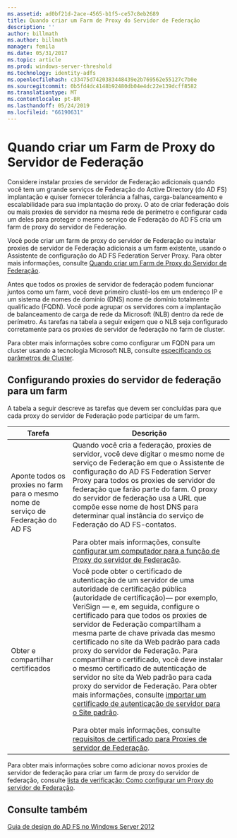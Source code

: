 ```yaml
---
ms.assetid: ad0bf21d-2ace-4565-b1f5-ce57c8eb2689
title: Quando criar um Farm de Proxy do Servidor de Federação
description: ''
author: billmath
ms.author: billmath
manager: femila
ms.date: 05/31/2017
ms.topic: article
ms.prod: windows-server-threshold
ms.technology: identity-adfs
ms.openlocfilehash: c33475d7420383448439e2b769562e55127c7b0e
ms.sourcegitcommit: 0b5fd4dc4148b92480db04e4dc22e139dcff8582
ms.translationtype: MT
ms.contentlocale: pt-BR
ms.lasthandoff: 05/24/2019
ms.locfileid: "66190631"
---
```

# <a name="when-to-create-a-federation-server-proxy-farm"></a>Quando criar um Farm de Proxy do Servidor de Federação

Considere instalar proxies de servidor de Federação adicionais quando você tem um grande serviços de Federação do Active Directory \(do AD FS\) implantação e quiser fornecer tolerância a falhas, carga\-balanceamento e escalabilidade para sua implantação do proxy. O ato de criar federação dois ou mais proxies de servidor na mesma rede de perímetro e configurar cada um deles para proteger o mesmo serviço de Federação do AD FS cria um farm de proxy do servidor de Federação.  
  
Você pode criar um farm de proxy do servidor de Federação ou instalar proxies de servidor de Federação adicionais a um farm existente, usando o Assistente de configuração do AD FS Federation Server Proxy. Para obter mais informações, consulte [Quando criar um Farm de Proxy do Servidor de Federação](When-to-Create-a-Federation-Server-Proxy.md).  
  
Antes que todos os proxies de servidor de federação podem funcionar juntos como um farm, você deve primeiro clustê-los em um endereço IP e um sistema de nomes de domínio \(DNS\) nome de domínio totalmente qualificado \(FQDN\). Você pode agrupar os servidores com a implantação de balanceamento de carga de rede da Microsoft \(NLB\) dentro da rede de perímetro. As tarefas na tabela a seguir exigem que o NLB seja configurado corretamente para os proxies de servidor de federação no farm de cluster.  
  
Para obter mais informações sobre como configurar um FQDN para um cluster usando a tecnologia Microsoft NLB, consulte [especificando os parâmetros de Cluster](https://go.microsoft.com/fwlink/?linkid=74651).  
  
## <a name="configuring-federation-server-proxies-for-a-farm"></a>Configurando proxies do servidor de federação para um farm  
A tabela a seguir descreve as tarefas que devem ser concluídas para que cada proxy do servidor de Federação pode participar de um farm.  
  
|Tarefa|Descrição|  
|--------|---------------|  
|Aponte todos os proxies no farm para o mesmo nome de serviço de Federação do AD FS|Quando você cria a federação, proxies de servidor, você deve digitar o mesmo nome de serviço de Federação em que o Assistente de configuração do AD FS Federation Server Proxy para todos os proxies de servidor de federação que farão parte do farm. O proxy do servidor de federação usa a URL que compõe esse nome de host DNS para determinar qual instância do serviço de Federação do AD FS-contatos.<br /><br />Para obter mais informações, consulte [configurar um computador para a função de Proxy do servidor de Federação](../../ad-fs/deployment/Configure-a-Computer-for-the-Federation-Server-Proxy-Role.md).|  
|Obter e compartilhar certificados|Você pode obter o certificado de autenticação de um servidor de uma autoridade de certificação pública \(autoridade de certificação\)— por exemplo, VeriSign — e, em seguida, configure o certificado para que todos os proxies de servidor de Federação compartilham a mesma parte de chave privada das mesmo certificado no site da Web padrão para cada proxy do servidor de Federação. Para compartilhar o certificado, você deve instalar o mesmo certificado de autenticação de servidor no site da Web padrão para cada proxy do servidor de Federação. Para obter mais informações, consulte [importar um certificado de autenticação de servidor para o Site padrão](../../ad-fs/deployment/Import-a-Server-Authentication-Certificate-to-the-Default-Web-Site.md).<br /><br />Para obter mais informações, consulte [requisitos de certificado para Proxies de servidor de Federação](Certificate-Requirements-for-Federation-Server-Proxies.md).|  
  
Para obter mais informações sobre como adicionar novos proxies de servidor de federação para criar um farm de proxy do servidor de federação, consulte [lista de verificação: Como configurar um Proxy do servidor de Federação](../../ad-fs/deployment/Checklist--Setting-Up-a-Federation-Server-Proxy.md).  
  
## <a name="see-also"></a>Consulte também
[Guia de design do AD FS no Windows Server 2012](AD-FS-Design-Guide-in-Windows-Server-2012.md)
